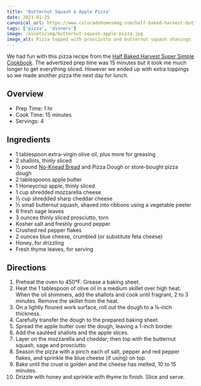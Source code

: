 ```yaml
---
title: 'Butternut Squash & Apple Pizza'
date: 2021-01-25
canonical_url: https://www.coloradohomesmag.com/half-baked-harvest-butternut-squash-apple-pizza/
tags: ['pizza', 'dinners']
image: /assets/img/butternut-squash-apple-pizza.jpg
image_alt: Pizza topped with prosciutto and butternut squash shavings
---
```


We had fun with this pizza recipe from the [Half Baked Harvest Super Simple Cookbook](https://www.halfbakedharvest.com/cookbook/half-baked-harvest-super-simple/). The advertized prep time was 15 minutes but it took me much longer to get everything sliced. However we ended up with extra toppings so we made another pizza the next day for lunch.

## Overview

- Prep Time: 1 hr
- Cook Time: 15 minutes
- Servings: 4

## Ingredients

- 1 tablespoon extra-virgin olive oil, plus more for greasing
- 2 shallots, thinly sliced
- ½ pound [No-Knead Bread](https://www.coloradohomesmag.com/half-baked-harvest-butternut-squash-apple-pizza/) and Pizza Dough or store-bought pizza dough
- 2 tablespoons apple butter
- 1 Honeycrisp apple, thinly sliced
- 1 cup shredded mozzarella cheese
- ½ cup shredded sharp cheddar cheese
- ½ small butternut squash, shaved into ribbons using a vegetable peeler
- 8 fresh sage leaves
- 3 ounces thinly sliced prosciutto, torn
- Kosher salt and freshly ground pepper
- Crushed red pepper flakes
- 2 ounces blue cheese, crumbled (or substitute feta cheese)
- Honey, for drizzling
- Fresh thyme leaves, for serving

## Directions

1.  Preheat the oven to 450°F. Grease a baking sheet.
1.  Heat the 1 tablespoon of olive oil in a medium skillet over high heat. When the oil shimmers, add the shallots and cook until fragrant, 2 to 3 minutes. Remove the skillet from the heat.
1.  On a lightly floured work surface, roll out the dough to a ¼-inch thickness.
1.  Carefully transfer the dough to the prepared baking sheet.
1.  Spread the apple butter over the dough, leaving a 1-inch border.
1.  Add the sautéed shallots and the apple slices.
1.  Layer on the mozzarella and cheddar; then top with the butternut squash, sage and prosciutto.
1.  Season the pizza with a pinch each of salt, pepper and red pepper flakes, and sprinkle the blue cheese (if using) on top.
1.  Bake until the crust is golden and the cheese has melted, 10 to 15 minutes.
1.  Drizzle with honey and sprinkle with thyme to finish. Slice and serve.
